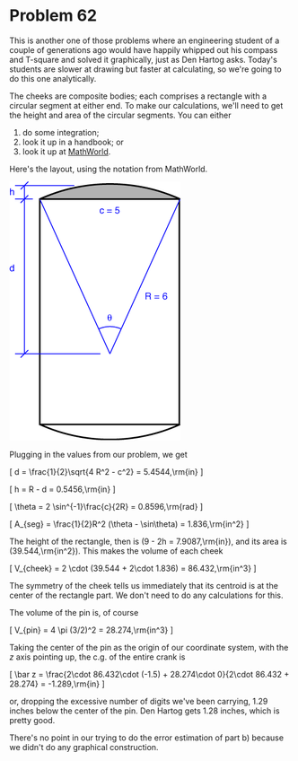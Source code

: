 # Problem 62 #

This is another one of those problems where an engineering student of a couple of generations ago would have happily whipped out his compass and T-square and solved it graphically, just as Den Hartog asks. Today's students are slower at drawing but faster at calculating, so we're going to do this one analytically.

The cheeks are composite bodies; each comprises a rectangle with a circular segment at either end. To make our calculations, we'll need to get the height and area of the circular segments. You can either

1. do some integration;
2. look it up in a handbook; or
3. look it up at [MathWorld][1].

Here's the layout, using the notation from MathWorld.

<img src="images/062.png" />

Plugging in the values from our problem, we get

\[ d = \frac{1}{2}\sqrt{4 R^2 - c^2} = 5.4544\,\rm{in} \]

\[ h = R - d = 0.5456\,\rm{in} \]

\[ \theta = 2 \sin^{-1}\frac{c}{2R} = 0.8596\,\rm{rad} \]

\[ A_{seg} = \frac{1}{2}R^2 (\theta - \sin\theta) = 1.836\,\rm{in^2} \]

The height of the rectangle, then is \(9 - 2h = 7.9087\,\rm{in}\), and its area is \(39.544\,\rm{in^2}\). This makes the volume of each cheek 

\[ V_{cheek} = 2 \cdot (39.544 + 2\cdot 1.836) = 86.432\,\rm{in^3} \]

The symmetry of the cheek tells us immediately that its centroid is at the center of the rectangle part. We don't need to do any calculations for this.

The volume of the pin is, of course

\[ V_{pin} = 4 \pi (3/2)^2 = 28.274\,\rm{in^3} \]

Taking the center of the pin as the origin of our coordinate system, with the *z* axis pointing up, the c.g. of the entire crank is

\[ \bar z = \frac{2\cdot 86.432\cdot (-1.5) + 28.274\cdot 0}{2\cdot 86.432 + 28.274} = -1.289\,\rm{in} \]

or, dropping the excessive number of digits we've been carrying, 1.29 inches below the center of the pin. Den Hartog gets 1.28 inches, which is pretty good.

There's no point in our trying to do the error estimation of part b) because we didn't do any graphical construction.

[1]: http://mathworld.wolfram.com/CircularSegment.html

